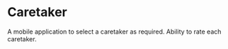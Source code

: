 # Caretaker
A mobile application to select a caretaker as required. Ability to rate each caretaker. 
